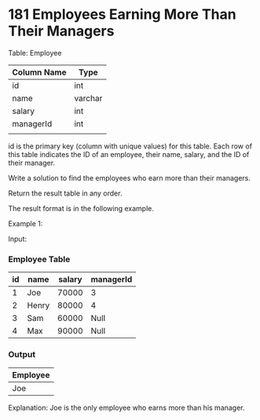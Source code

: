 # 181 Employees Earning More Than Their Managers

Table: Employee

| Column Name | Type    |
|-------------|---------|
| id          | int     |
| name        | varchar |
| salary      | int     |
| managerId   | int     |
|             |         |

id is the primary key (column with unique values) for this table.
Each row of this table indicates the ID of an employee, their name, salary, and the ID of their manager.
 

Write a solution to find the employees who earn more than their managers.

Return the result table in any order.

The result format is in the following example.

 

Example 1:

Input: 

### Employee Table

| id | name  | salary | managerId |
|----|-------|--------|-----------|
| 1  | Joe   | 70000  | 3         |
| 2  | Henry | 80000  | 4         |
| 3  | Sam   | 60000  | Null      |
| 4  | Max   | 90000  | Null      |

### Output

| Employee |
|----------|
| Joe      |

Explanation: Joe is the only employee who earns more than his manager.